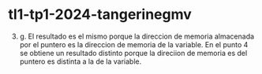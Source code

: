 # tl1-tp1-2024-tangerinegmv
3. g. El resultado es el mismo porque la direccion de memoria almacenada por el puntero es la direccion de memoria de la variable. En el punto 4 se obtiene un resultado distinto porque la direciion de memoria es del puntero es distinta a la de la variable.